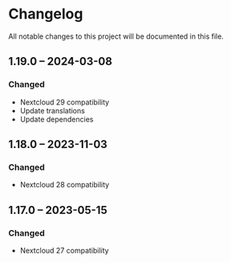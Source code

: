<!--
  - SPDX-FileCopyrightText: 2019 Nextcloud GmbH and Nextcloud contributors
  - SPDX-License-Identifier: AGPL-3.0-or-later
-->
# Changelog
All notable changes to this project will be documented in this file.

## 1.19.0 – 2024-03-08
### Changed
- Nextcloud 29 compatibility
- Update translations
- Update dependencies

## 1.18.0 – 2023-11-03
### Changed
- Nextcloud 28 compatibility

## 1.17.0 – 2023-05-15
### Changed
- Nextcloud 27 compatibility

